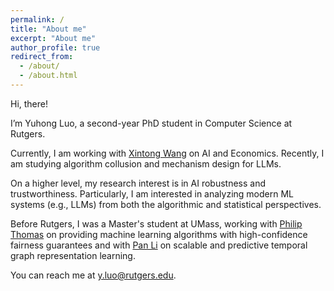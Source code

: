 ```yaml
---
permalink: /
title: "About me"
excerpt: "About me"
author_profile: true
redirect_from: 
  - /about/
  - /about.html
---
```


Hi, there!

I’m Yuhong Luo, a second-year PhD student in Computer Science at Rutgers.

Currently, I am working with [Xintong Wang](https://xintongemilywang.github.io/) on AI and Economics. Recently, I am studying algorithm collusion and mechanism design for LLMs.

On a higher level, my research interest is in AI robustness and trustworthiness. Particularly, I am interested in analyzing modern ML systems (e.g., LLMs) from both the algorithmic and statistical perspectives.

Before Rutgers, I was a Master's student at UMass, working with [Philip Thomas](https://people.cs.umass.edu/~pthomas/) on providing machine learning algorithms with high-confidence fairness guarantees and with [Pan Li](https://sites.google.com/view/panli-purdue/home) on scalable and predictive temporal graph representation learning.

You can reach me at y.luo@rutgers.edu.

